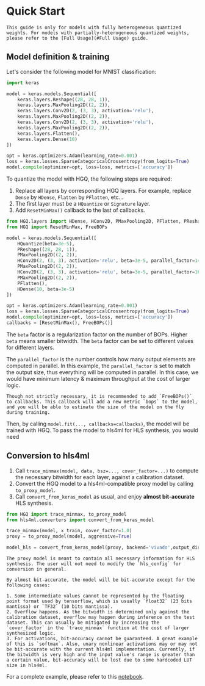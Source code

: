 # Quick Start

```{warning}
This guide is only for models with fully heterogeneous quantized weights. For models with partially-heterogeneous quantized weights, please refer to the [Full Usage](#Full Usage) guide.
```

## Model definition & training

Let's consider the following model for MNIST classification:

```python
import keras

model = keras.models.Sequential([
    keras.layers.Reshape((28, 28, 1)),
    keras.layers.MaxPooling2D((2, 2)),
    keras.layers.Conv2D(2, (3, 3), activation='relu'),
    keras.layers.MaxPooling2D((2, 2)),
    keras.layers.Conv2D(2, (3, 3), activation='relu'),
    keras.layers.MaxPooling2D((2, 2)),
    keras.layers.Flatten(),
    keras.layers.Dense(10)
])

opt = keras.optimizers.Adam(learning_rate=0.001)
loss = keras.losses.SparseCategoricalCrossentropy(from_logits=True)
model.compile(optimizer=opt, loss=loss, metrics=['accuracy'])

```

To quantize the model with HGQ, the following steps are required:

1. Replace all layers by corresponding HGQ layers. For example, replace `Dense` by `HDense`, `Flatten` by `PFlatten`, etc...
2. The first layer must be a `HQuantize` or `Signature` layer.
3. Add `ResetMinMax()` callback to the last of callbacks.

``` python
from HGQ.layers import HDense, HConv2D, PMaxPooling2D, PFlatten, PReshape, HQuantize
from HGQ import ResetMinMax, FreeBOPs

model = keras.models.Sequential([
    HQuantize(beta=3e-5),
    PReshape((28, 28, 1)),
    PMaxPooling2D((2, 2)),
    HConv2D(2, (3, 3), activation='relu', beta=3e-5, parallel_factor=144),
    PMaxPooling2D((2, 2)),
    HConv2D(2, (3, 3), activation='relu', beta=3e-5, parallel_factor=16),
    PMaxPooling2D((2, 2)),
    PFlatten(),
    HDense(10, beta=3e-5)
])

opt = keras.optimizers.Adam(learning_rate=0.001)
loss = keras.losses.SparseCategoricalCrossentropy(from_logits=True)
model.compile(optimizer=opt, loss=loss, metrics=['accuracy'])
callbacks = [ResetMinMax(), FreeBOPs()]
```

The `beta` factor is a regularization factor on the number of BOPs. Higher `beta` means smaller bitwidth. The `beta` factor can be set to different values for different layers.

The `parallel_factor` is the number controls how many output elements are computed in parallel. In this example, the `parallel_factor` is set to match the output size, thus everything will be computed in parallel. In this case, we would have minimum latency & maximum throughput at the cost of larger logic.

```{tip}
Though not strictly necessary, it is recommended to add `FreeBOPs()` to callbacks. This callback will add a new metric `bops` to the model, and you will be able to estimate the size of the model on the fly during training.
```

Then, by calling `model.fit(..., callbacks=callbacks)`, the model will be trained with HGQ. To pass the model to hls4ml for HLS synthesis, you would need

## Conversion to hls4ml

1. Call `trace_minmax(model, data, bsz=..., cover_factor=...)` to compute the necessary bitwidth for each layer, against a calibration dataset.
2. Convert the HGQ model to a hls4ml-compatible proxy model by calling `to_proxy_model`.
3. Call `convert_from_keras_model` as usual, and enjoy **almost bit-accurate** HLS synthesis.

```python
from HGQ import trace_minmax, to_proxy_model
from hls4ml.converters import convert_from_keras_model

trace_minmax(model, x_train, cover_factor=1.0)
proxy = to_proxy_model(model, aggressive=True)

model_hls = convert_from_keras_model(proxy, backend='vivado',output_dir=... ,part=...)
```

```{tip}
The proxy model is meant to contain all necessary information for HLS synthesis. The user will not need to modify the `hls_config` for conversion in general.
```

```{note}
By almost bit-accurate, the model will be bit-accurate except for the following cases:

1. Some intermediate values cannot be represented by the floating point format used by tensorflow, which is usually `float32` (23 bits mantissa) or `TF32` (10 bits mantissa).
2. Overflow happens. As the bitwidth is determined only against the calibration dataset, overflow may happen during inference on the test dataset. This can usually be mitigated by increasing the `cover_factor` in the `trace_minmax` function at the cost of larger synthesized logic.
3. For activations, bit-accuracy cannot be guaranteed. A great example of this is `softmax`. Also, unary nonlinear activations may or may not be bit-accurate with the current hls4ml implementation. Currently, if the bitwidth is very high and the input value's range is greater than a certain value, bit-accuracy will be lost due to some hardcoded LUT size in hls4ml.
```

For a complete example, please refer to this [notebook](https://github.com/calad0i/HGQ/tree/v0.2/examples/mnist.ipynb).
